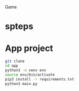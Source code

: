Game 

# spteps



# App project 
```sh
git clone
cd app
python3 -m venv env
source env/bin/activate
pip3 install -r requirements.txt
python3 main.py
```